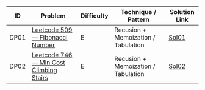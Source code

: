 | ID   | Problem                                                                                            | Difficulty | Technique / Pattern                 | Solution Link          |
| ---- | -------------------------------------------------------------------------------------------------- | ---------- | ----------------------------------- | ---------------------- |
| DP01 | [Leetcode 509 — Fibonacci Number](https://leetcode.com/problems/fibonacci-number/description/)     | E          | Recusion + Memoization / Tabulation | [Sol01](Sols/Sol01.md) |
| DP02 | [Leetcode 746 — Min Cost Climbing Stairs](https://leetcode.com/problems/min-cost-climbing-stairs/) | E          | Recusion + Memoization / Tabulation | [Sol02](Sols/Sol02.md) |
